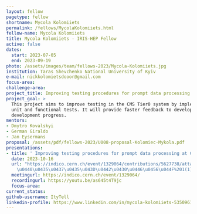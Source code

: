 ```yaml
---
layout: fellow
pagetype: fellow
shortname: Mycola Kolomiiets
permalink: /fellows/MycolaKolomiiets.html
fellow-name: Mycola Kolomiiets
title: Mycola Kolomiiets - IRIS-HEP Fellow
active: false
dates:
  start: 2023-07-05
  end: 2023-09-19
photo: /assets/images/team/fellows-2023/Mycola-Kolomiiets.jpg
institution: Taras Shevchenko National University of Kyiv
e-mail: nickkolomietsdooor@gmail.com
focus-area:
challenge-area:
project_title: Improving testing procedures for prompt data processing at CMS
project_goal: >
  This project aims to improve testing in the CMS Tier0 system by implementing automated
  unit and functional tests. It will provide faster feedback to developers and enhance
  development progress.
mentors:
- Dmytro Kovalskyi
- German Giraldo
- Jan Eysermans
proposal: /assets/pdf/fellows-2023/U008-proposal-Kolomiec-Mykola.pdf
presentations:
- title: ' Improving testing procedures for prompt data processing at CMS'
  date: 2023-10-16
  url: "https://indico.cern.ch/event/1329064/contributions/5627738/attachments/2734216/4755950/\u041F\
    \u0440\u0435\u0437\u0435\u043D\u0442\u0430\u0446\u0456\u044F%201(1).pdf"
  meetingurl: https://indico.cern.ch/event/1329064/
  recordingurl: https://youtu.be/as645t4T9jc
  focus-area:
current_status:
github-username: ItyTell
linkedin-profile: https://www.linkedin.com/in/mycola-kolomiiets-5350961b0
---
```

